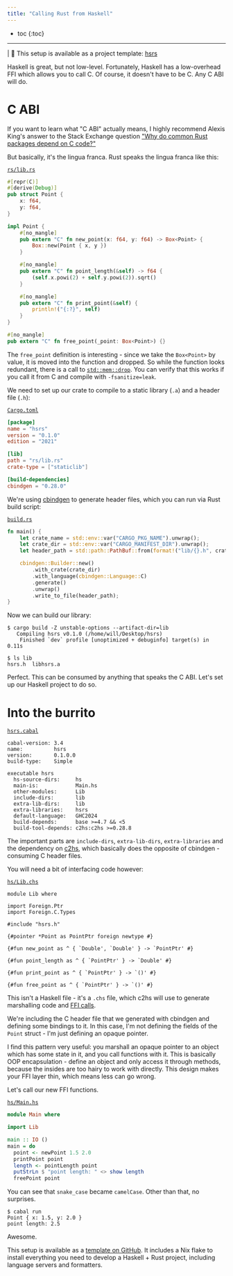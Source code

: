 ```yaml
---
title: "Calling Rust from Haskell"
---
```


* toc
{:toc}

---

| 💾 This setup is available as a project template: [hsrs](https://github.com/willmcpherson2/hsrs)

Haskell is great, but not low-level.
Fortunately, Haskell has a low-overhead FFI which allows you to call C.
Of course, it doesn't have to be C.
Any C ABI will do.

# C ABI

If you want to learn what "C ABI" actually means, I highly recommend Alexis King's answer to the Stack Exchange question ["Why do common Rust packages depend on C code?"](https://langdev.stackexchange.com/a/3237)

But basically, it's the lingua franca.
Rust speaks the lingua franca like this:

[`rs/lib.rs`](https://github.com/willmcpherson2/hsrs/blob/537e437c606fe5c57a4045450bd5bdf4af9e3115/rs/lib.rs)

```rust
#[repr(C)]
#[derive(Debug)]
pub struct Point {
    x: f64,
    y: f64,
}

impl Point {
    #[no_mangle]
    pub extern "C" fn new_point(x: f64, y: f64) -> Box<Point> {
        Box::new(Point { x, y })
    }

    #[no_mangle]
    pub extern "C" fn point_length(&self) -> f64 {
        (self.x.powi(2) + self.y.powi(2)).sqrt()
    }

    #[no_mangle]
    pub extern "C" fn print_point(&self) {
        println!("{:?}", self)
    }
}

#[no_mangle]
pub extern "C" fn free_point(_point: Box<Point>) {}
```

The `free_point` definition is interesting - since we take the `Box<Point>` by value, it is moved into the function and dropped.
So while the function looks redundant, there is a call to [`std::mem::drop`](https://doc.rust-lang.org/std/mem/fn.drop.html).
You can verify that this works if you call it from C and compile with `-fsanitize=leak`.

We need to set up our crate to compile to a static library (`.a`) and a header file (`.h`):

[`Cargo.toml`](https://github.com/willmcpherson2/hsrs/blob/537e437c606fe5c57a4045450bd5bdf4af9e3115/Cargo.toml)

```toml
[package]
name = "hsrs"
version = "0.1.0"
edition = "2021"

[lib]
path = "rs/lib.rs"
crate-type = ["staticlib"]

[build-dependencies]
cbindgen = "0.28.0"
```

We're using [cbindgen](https://github.com/mozilla/cbindgen) to generate header files, which you can run via Rust build script:

[`build.rs`](https://github.com/willmcpherson2/hsrs/blob/537e437c606fe5c57a4045450bd5bdf4af9e3115/build.rs)

```rust
fn main() {
    let crate_name = std::env::var("CARGO_PKG_NAME").unwrap();
    let crate_dir = std::env::var("CARGO_MANIFEST_DIR").unwrap();
    let header_path = std::path::PathBuf::from(format!("lib/{}.h", crate_name));

    cbindgen::Builder::new()
        .with_crate(crate_dir)
        .with_language(cbindgen::Language::C)
        .generate()
        .unwrap()
        .write_to_file(header_path);
}
```

Now we can build our library:

```
$ cargo build -Z unstable-options --artifact-dir=lib
   Compiling hsrs v0.1.0 (/home/will/Desktop/hsrs)
    Finished `dev` profile [unoptimized + debuginfo] target(s) in 0.11s

$ ls lib
hsrs.h  libhsrs.a
```

Perfect.
This can be consumed by anything that speaks the C ABI.
Let's set up our Haskell project to do so.

# Into the burrito

[`hsrs.cabal`](https://github.com/willmcpherson2/hsrs/blob/537e437c606fe5c57a4045450bd5bdf4af9e3115/hsrs.cabal)

```
cabal-version: 3.4
name:          hsrs
version:       0.1.0.0
build-type:    Simple

executable hsrs
  hs-source-dirs:     hs
  main-is:            Main.hs
  other-modules:      Lib
  include-dirs:       lib
  extra-lib-dirs:     lib
  extra-libraries:    hsrs
  default-language:   GHC2024
  build-depends:      base >=4.7 && <5
  build-tool-depends: c2hs:c2hs >=0.28.8
```

The important parts are `include-dirs`, `extra-lib-dirs`, `extra-libraries` and the dependency on [c2hs](https://github.com/haskell/c2hs), which basically does the opposite of cbindgen - consuming C header files.

You will need a bit of interfacing code however:

[`hs/Lib.chs`](https://github.com/willmcpherson2/hsrs/blob/de28e89db03e817c6a02978cce8d029123edf5e7/hs/Lib.chs)

```
module Lib where

import Foreign.Ptr
import Foreign.C.Types

#include "hsrs.h"

{#pointer *Point as PointPtr foreign newtype #}

{#fun new_point as ^ { `Double', `Double' } -> `PointPtr' #}

{#fun point_length as ^ { `PointPtr' } -> `Double' #}

{#fun print_point as ^ { `PointPtr' } -> `()' #}

{#fun free_point as ^ { `PointPtr' } -> `()' #}
```

This isn't a Haskell file - it's a `.chs` file, which c2hs will use to generate marshalling code and [FFI calls](https://en.wikibooks.org/wiki/Haskell/FFI).

We're including the C header file that we generated with cbindgen and defining some bindings to it.
In this case, I'm not defining the fields of the `Point` struct - I'm just defining an opaque pointer.

I find this pattern very useful: you marshall an opaque pointer to an object which has some state in it, and you call functions with it.
This is basically OOP encapsulation - define an object and only access it through methods, because the insides are too hairy to work with directly.
This design makes your FFI layer thin, which means less can go wrong.

Let's call our new FFI functions.

[`hs/Main.hs`](https://github.com/willmcpherson2/hsrs/blob/de28e89db03e817c6a02978cce8d029123edf5e7/hs/Main.hs)

```haskell
module Main where

import Lib

main :: IO ()
main = do
  point <- newPoint 1.5 2.0
  printPoint point
  length <- pointLength point
  putStrLn $ "point length: " <> show length
  freePoint point
```

You can see that `snake_case` became `camelCase`. Other than that, no surprises.

```
$ cabal run
Point { x: 1.5, y: 2.0 }
point length: 2.5
```

Awesome.

This setup is available as a [template on GitHub](https://github.com/willmcpherson2/hsrs). It includes a Nix flake to install everything you need to develop a Haskell + Rust project, including language servers and formatters.
